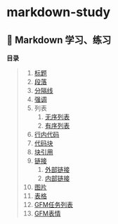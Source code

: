 # markdown-study
:lion: Markdown 学习、练习
---
**目录**
> 1. [标题](./docs/headline.md "点击进入标题页")
> 2. [段落](./docs/paragraph.md)
> 3. [分隔线](./docs/line_between.md)
> 4. [强调](./docs/emphasize.md)
> 5. 列表
>    1. [无序列表](./docs/unordered_list.md)
>    2. [有序列表](./docs/ordered_list.md)
> 5. [行内代码](./docs/line_code.md)
> 5. [代码块](./docs/code_block.md)
> 6. [块引用](./docs/cite_block.md)
> 6. [链接](./docs/link.md)
>    1. [外部链接](./docs/link.md#外部链接)
>    2. [内部链接](./docs/link.md#内部链接)
> 7. [图片](./docs/image.md)
> 8. [表格](./docs/table.md)
> 9. [GFM任务列表](./docs/task.md)
> 10. [GFM表情](./docs/emoji.md)
